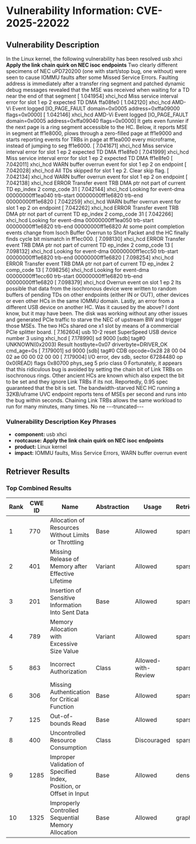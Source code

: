 # Vulnerability Information: CVE-2025-22022

## Vulnerability Description
In the Linux kernel, the following vulnerability has been resolved usb xhci **Apply the link chain quirk on NEC isoc endpoints** Two clearly different specimens of NEC uPD720200 (one with start/stop bug, one without) were seen to cause IOMMU faults after some Missed Service Errors. Faulting address is immediately after a transfer ring segment and patched dynamic debug messages revealed that the MSE was received when waiting for a TD near the end of that segment [ 1.041954] xhci_hcd Miss service interval error for slot 1 ep 2 expected TD DMA ffa08fe0 [ 1.042120] xhci_hcd AMD-Vi Event logged [IO_PAGE_FAULT domain=0x0005 address=0xffa09000 flags=0x0000] [ 1.042146] xhci_hcd AMD-Vi Event logged [IO_PAGE_FAULT domain=0x0005 address=0xffa09040 flags=0x0000] It gets even funnier if the next page is a ring segment accessible to the HC. Below, it reports MSE in segment at ff1e8000, plows through a zero-filled page at ff1e9000 and starts reporting events for TRBs in page at ff1ea000 every microframe, instead of jumping to seg ff1e6000. [ 7.041671] xhci_hcd Miss service interval error for slot 1 ep 2 expected TD DMA ff1e8fe0 [ 7.041999] xhci_hcd Miss service interval error for slot 1 ep 2 expected TD DMA ff1e8fe0 [ 7.042011] xhci_hcd WARN buffer overrun event for slot 1 ep 2 on endpoint [ 7.042028] xhci_hcd All TDs skipped for slot 1 ep 2. Clear skip flag. [ 7.042134] xhci_hcd WARN buffer overrun event for slot 1 ep 2 on endpoint [ 7.042138] xhci_hcd ERROR Transfer event TRB DMA ptr not part of current TD ep_index 2 comp_code 31 [ 7.042144] xhci_hcd Looking for event-dma 00000000ff1ea040 trb-start 00000000ff1e6820 trb-end 00000000ff1e6820 [ 7.042259] xhci_hcd WARN buffer overrun event for slot 1 ep 2 on endpoint [ 7.042262] xhci_hcd ERROR Transfer event TRB DMA ptr not part of current TD ep_index 2 comp_code 31 [ 7.042266] xhci_hcd Looking for event-dma 00000000ff1ea050 trb-start 00000000ff1e6820 trb-end 00000000ff1e6820 At some point completion events change from Isoch Buffer Overrun to Short Packet and the HC finally finds cycle bit mismatch in ff1ec000. [ 7.098130] xhci_hcd ERROR Transfer event TRB DMA ptr not part of current TD ep_index 2 comp_code 13 [ 7.098132] xhci_hcd Looking for event-dma 00000000ff1ecc50 trb-start 00000000ff1e6820 trb-end 00000000ff1e6820 [ 7.098254] xhci_hcd ERROR Transfer event TRB DMA ptr not part of current TD ep_index 2 comp_code 13 [ 7.098256] xhci_hcd Looking for event-dma 00000000ff1ecc60 trb-start 00000000ff1e6820 trb-end 00000000ff1e6820 [ 7.098379] xhci_hcd Overrun event on slot 1 ep 2 Its possible that data from the isochronous device were written to random buffers of pending TDs on other endpoints (either IN or OUT), other devices or even other HCs in the same IOMMU domain. Lastly, an error from a different USB device on another HC. Was it caused by the above? I dont know, but it may have been. The disk was working without any other issues and generated PCIe traffic to starve the NEC of upstream BW and trigger those MSEs. The two HCs shared one x1 slot by means of a commercial PCIe splitter board. [ 7.162604] usb 10-2 reset SuperSpeed USB device number 3 using xhci_hcd [ 7.178990] sd 9000 [sdb] tag#0 UNKNOWN(0x2003) Result hostbyte=0x07 driverbyte=DRIVER_OK cmd_age=0s [ 7.179001] sd 9000 [sdb] tag#0 CDB opcode=0x28 28 00 04 02 ae 00 00 02 00 00 [ 7.179004] I/O error, dev sdb, sector 67284480 op 0x0(READ) flags 0x80700 phys_seg 5 prio class 0 Fortunately, it appears that this ridiculous bug is avoided by setting the chain bit of Link TRBs on isochronous rings. Other ancient HCs are known which also expect the bit to be set and they ignore Link TRBs if its not. Reportedly, 0.95 spec guaranteed that the bit is set. The bandwidth-starved NEC HC running a 32KB/uframe UVC endpoint reports tens of MSEs per second and runs into the bug within seconds. Chaining Link TRBs allows the same workload to run for many minutes, many times. No ne ---truncated---

### Vulnerability Description Key Phrases
- **component:** usb xhci
- **rootcause:** **Apply the link chain quirk on NEC isoc endpoints**
- **product:** Linux kernel
- **impact:** IOMMU faults, Miss Service Errors, WARN buffer overrun event

## Retriever Results

### Top Combined Results

| Rank | CWE ID | Name | Abstraction | Usage  | Retrievers | Individual Scores |
|------|--------|------|-------------|-------|------------|-------------------|
| 1 | 770 | Allocation of Resources Without Limits or Throttling | Base | Allowed | sparse | 2.167 |
| 2 | 401 | Missing Release of Memory after Effective Lifetime | Variant | Allowed | sparse | 2.121 |
| 3 | 201 | Insertion of Sensitive Information Into Sent Data | Base | Allowed | sparse | 2.120 |
| 4 | 789 | Memory Allocation with Excessive Size Value | Variant | Allowed | sparse | 2.084 |
| 5 | 863 | Incorrect Authorization | Class | Allowed-with-Review | sparse | 2.074 |
| 6 | 306 | Missing Authentication for Critical Function | Base | Allowed | sparse | 2.023 |
| 7 | 125 | Out-of-bounds Read | Base | Allowed | sparse | 2.014 |
| 8 | 400 | Uncontrolled Resource Consumption | Class | Discouraged | sparse | 2.013 |
| 9 | 1285 | Improper Validation of Specified Index, Position, or Offset in Input | Base | Allowed | dense | 0.581 |
| 10 | 1325 | Improperly Controlled Sequential Memory Allocation | Base | Allowed | graph | 0.003 |

